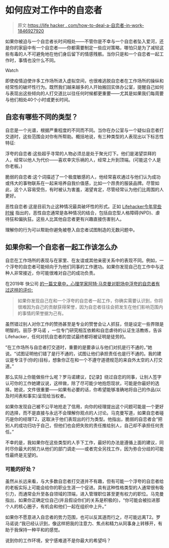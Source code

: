 # 如何应对工作中的自恋者

> 原文:[https://life hacker . com/how-to-deal-a-自恋者-in-work-1846927920](https://lifehacker.com/how-to-deal-with-a-narcissist-at-work-1846927920)

如果你被迫与一个自恋者长时间相处——不管你是不幸与一个自恋者坠入爱河，还是你的家庭中有一个自恋者——你都需要制定一些应对策略，哪怕只是为了减轻这些有毒的人不可避免地在他们身后留下的情感残骸。当你只是和一个自恋者一起工作时，事情也没什么不同。

Watch

即使疫情迫使许多工作场所进入虚拟空间，也很难逃脱自恋者在工作场所的操纵和经常性的破坏性行为。既然我们越来越多的人开始搬回实体办公室，提醒自己如何与表现出这些倾向的人打交道比以往任何时候都更重要——尤其是如果我们每周要与他们相处40个小时或更长时间。

## 自恋有哪些不同的类型？

自恋是一个光谱，根据严重程度的不同而不同。当你在办公室与一个疑似自恋者打交道时，这些范围会对你有所帮助。概括地说，有三种类型的人表现出以下标志性特征:

浮夸的自恋者:这些超乎寻常的人物必须总是处于聚光灯下。他们是渴望崇拜的人，经常以他人为代价——喜欢幸灾乐祸的人，经常上升到顶端。(可能这个人是你老板。)

脆弱的自恋者:这个词描述了一个极度敏感的人，他经常喜欢通过与他们认为成功或伟大的事物联系在一起来培养自我价值感，比如一个昂贵的服装品牌。尽管如此，这个人容易受伤，有时被认为害羞，渴望肯定，尽管经常认为他们比周围的人更好。

恶性自恋者:这是目前为止这种情况最具破坏性的形式。正如 [Lifehacker今年早些时候](https://lifehacker.com/the-three-types-of-narcissists-and-how-to-recognize-the-1846734477) 指出的，恶性自恋通常是各种情况的结合，包括自恋型人格障碍(NPD)、虐待狂和偏执狂。这些人比其他自恋者更有兴趣直接伤害别人。

理解你的行为可以帮助你避免被卷入自恋者试图制造的无数问题中。

## 如果你和一个自恋者一起工作该怎么办

自恋在工作场所的表现与在家里、在友谊或其他亲密关系中的表现不同。例如，一个浮夸的自恋者可能倾向于为他们同事的工作邀功。如果你发现自己在工作中与这种人非常接近，你可能很难对自己的成功负责。

在2019年 快公司 [的一篇文章中，心理学家阿特·马克曼对职场中浮夸的自恋者有过这样的评价:](https://www.fastcompany.com/90635279/most-meetings-are-useless-here-are-4-times-you-shouldnt-schedule-them)

> 如果你发现自己在和一个浮夸的自恋者一起工作，你确实需要认识到，你将很难因为自己的贡献获得荣誉，因为自恋者往往会把发生在他们影响范围内的事情的荣誉据为己有。

虽然错过别人对你工作的赞扬甚至是专业的赞誉会让人抓狂，但是设定一些界限是明智的。丽莎·罗马诺 ，一位专门研究相互依赖和自恋虐待的认证生活教练，告诉Lifehacker，任何对抗自恋者的尝试最终都将被证明是徒劳的。

“在工作场所与自恋者打交道时，重要的是要承认与他们对抗是行不通的，”她说。“试图证明他们错了是行不通的，试图让他们承担责任也是行不通的。我的建议是专注于(你的)目标，想象你正在和一个不遵守道德规范的来自外太空的人打交道。”

那么实际上你能做些什么呢？罗马诺建议，【记录】绕过自恋的同事，让别人签字认可你的工作她建议说，这样做，除了尽可能少地抱怨现状，可能是你最好的选择。她说，文件很重要——如果有必要的话，你希望能够准确地将自己的作品(以及时间表和事实)呈现给当权者。

如果你发现自己被不公平地抢走了信用，向你的经理提出这个问题可能是一个更好的选择，而不是直接与永远不会理解你观点的人讨论。马克曼写道，如果自恋者碰巧是你的经理T2，这取决于他们表现出的行为类型。他指出，脆弱的自恋者会“把别人的成功归功于自己，但他们也会把失败的责任推给别人，自己却不承担任何责任。”

不幸的是，我如果你在这些类型的人手下工作，最好的办法是遵循上面的建议，同时尽你最大的努力从他们的部门调走——或者完全另找工作，因为弥合分歧的可能性最终是无望的。

### 可能的好处？

虽然从长远来看，与大多数自恋者打交道并不有趣，但有可能一个浮夸的自恋者给的老板实际上可能会给你的职业生涯一个促进。具有这种性格类型的人通常很有吸引力，而通常会升至各自领域的顶端，进入管理职位甚至更有权力的职位。马克曼指出，如果你正确定位自己(并且假设你们的关系是积极的)，“你可能会被拉进那个人的核心圈子，有机会和他们一起在组织中上升。”

如果你不愿意进入自恋者的势力范围，也可以反其道而行之，尽可能远离T2。罗马诺说:“我已经认识到，像这样把我的注意力、焦点和精力从同事身上转移开，有助于我保持一种平和的感觉。

说到你的工作环境，安宁感难道不是你最大的希望吗？